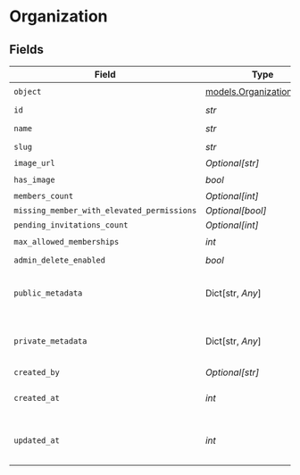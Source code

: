 # Organization


## Fields

| Field                                                        | Type                                                         | Required                                                     | Description                                                  | Example                                                      |
| ------------------------------------------------------------ | ------------------------------------------------------------ | ------------------------------------------------------------ | ------------------------------------------------------------ | ------------------------------------------------------------ |
| `object`                                                     | [models.OrganizationObject](../models/organizationobject.md) | :heavy_check_mark:                                           | N/A                                                          | organization                                                 |
| `id`                                                         | *str*                                                        | :heavy_check_mark:                                           | N/A                                                          | org_123                                                      |
| `name`                                                       | *str*                                                        | :heavy_check_mark:                                           | N/A                                                          | Acme Corp                                                    |
| `slug`                                                       | *str*                                                        | :heavy_check_mark:                                           | N/A                                                          | acme-corp                                                    |
| `image_url`                                                  | *Optional[str]*                                              | :heavy_minus_sign:                                           | N/A                                                          |                                                              |
| `has_image`                                                  | *bool*                                                       | :heavy_check_mark:                                           | N/A                                                          |                                                              |
| `members_count`                                              | *Optional[int]*                                              | :heavy_minus_sign:                                           | N/A                                                          | 150                                                          |
| `missing_member_with_elevated_permissions`                   | *Optional[bool]*                                             | :heavy_minus_sign:                                           | N/A                                                          |                                                              |
| `pending_invitations_count`                                  | *Optional[int]*                                              | :heavy_minus_sign:                                           | N/A                                                          |                                                              |
| `max_allowed_memberships`                                    | *int*                                                        | :heavy_check_mark:                                           | N/A                                                          | 300                                                          |
| `admin_delete_enabled`                                       | *bool*                                                       | :heavy_check_mark:                                           | N/A                                                          | true                                                         |
| `public_metadata`                                            | Dict[str, *Any*]                                             | :heavy_check_mark:                                           | N/A                                                          | {<br/>"public_info": "Info visible to everyone"<br/>}        |
| `private_metadata`                                           | Dict[str, *Any*]                                             | :heavy_minus_sign:                                           | N/A                                                          | {<br/>"internal_use_only": "Sensitive data"<br/>}            |
| `created_by`                                                 | *Optional[str]*                                              | :heavy_minus_sign:                                           | N/A                                                          | user_123456                                                  |
| `created_at`                                                 | *int*                                                        | :heavy_check_mark:                                           | Unix timestamp of creation.<br/>                             | 1625078400                                                   |
| `updated_at`                                                 | *int*                                                        | :heavy_check_mark:                                           | Unix timestamp of last update.<br/>                          | 1625164800                                                   |